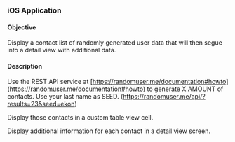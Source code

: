###  iOS Application


#### Objective

Display a contact list of randomly generated user data that will then segue into a detail view with additional
data.


#### Description

Use the REST API service at [https://randomuser.me/documentation#howto](https://randomuser.me/documentation#howto) to generate X AMOUNT of contacts. Use your last name as SEED. (https://randomuser.me/api/?results=23&seed=ekon)

Display those contacts in a custom table view cell.

Display additional information for each contact in a detail view screen.
